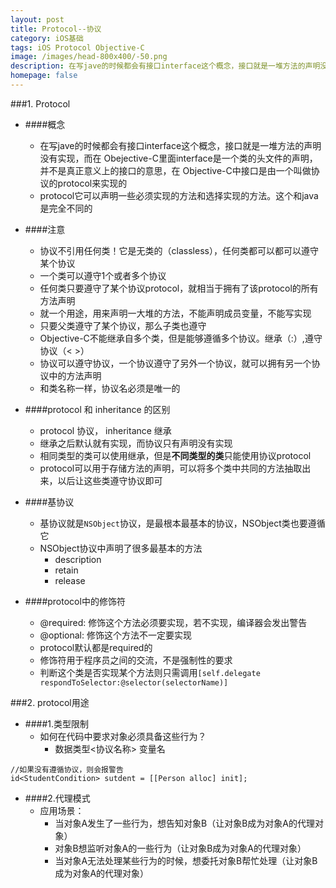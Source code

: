 ```yaml
---
layout: post
title: Protocol--协议
category: iOS基础
tags: iOS Protocol Objective-C
image: /images/head-800x400/-50.png
description: 在写jave的时候都会有接口interface这个概念，接口就是一堆方法的声明没有实现，而在Obejective-C里面interface是一个类的头文件的声明，并不是真正意义上的接口的意思，在Objective-C中接口是由一个叫做协议的protocol来实现的模式，表示将一个对象的部分功能转交给另外一个对象，借助协议protocol可以很方便的实现这种设计模式。
homepage: false
---
```


###1. Protocol
* ####概念
	+ 在写jave的时候都会有接口interface这个概念，接口就是一堆方法的声明没有实现，而在	Obejective-C里面interface是一个类的头文件的声明，并不是真正意义上的接口的意思，在	Objective-C中接口是由一个叫做协议的protocol来实现的
	+ protocol它可以声明一些必须实现的方法和选择实现的方法。这个和java是完全不同的

* ####注意
	+ 协议不引用任何类！它是无类的（classless），任何类都可以都可以遵守某个协议 
	+ 一个类可以遵守1个或者多个协议
	+ 任何类只要遵守了某个协议protocol，就相当于拥有了该protocol的所有方法声明
	+ 就一个用途，用来声明一大堆的方法，不能声明成员变量，不能写实现
	+ 只要父类遵守了某个协议，那么子类也遵守
	+ Objective-C不能继承自多个类，但是能够遵循多个协议。继承（:）,遵守协议（< >）
	+ 协议可以遵守协议，一个协议遵守了另外一个协议，就可以拥有另一个协议中的方法声明
	+ 和类名称一样，协议名必须是唯一的

* ####protocol 和 inheritance 的区别
	+ protocol 协议， inheritance 继承
	+ 继承之后默认就有实现，而协议只有声明没有实现
	+ 相同类型的类可以使用继承，但是**不同类型的类**只能使用协议protocol
	+ protocol可以用于存储方法的声明，可以将多个类中共同的方法抽取出来，以后让这些类遵守协议即可
	
* ####基协议
	+ 基协议就是`NSObject`协议，是最根本最基本的协议，NSObject类也要遵循它
	+ NSObject协议中声明了很多最基本的方法
		- description
		- retain
		- release

* ####protocol中的修饰符
	+ @required: 修饰这个方法必须要实现，若不实现，编译器会发出警告
	+ @optional: 修饰这个方法不一定要实现
	+ protocol默认都是required的
	+ 修饰符用于程序员之间的交流，不是强制性的要求
	+ 判断这个类是否实现某个方法则只需调用`[self.delegate respondToSelector:@selector(selectorName)]`

###2. protocol用途

* ####1.类型限制
	+ 如何在代码中要求对象必须具备这些行为？
		- 数据类型<协议名称> 变量名
		
```Objc
//如果没有遵循协议，则会报警告
id<StudentCondition> sutdent = [[Person alloc] init];
```

* ####2.代理模式
	+ 应用场景：
		- 当对象A发生了一些行为，想告知对象B（让对象B成为对象A的代理对象）
		- 对象B想监听对象A的一些行为（让对象B成为对象A的代理对象）
		- 当对象A无法处理某些行为的时候，想委托对象B帮忙处理（让对象B成为对象A的代理对象）
		




















